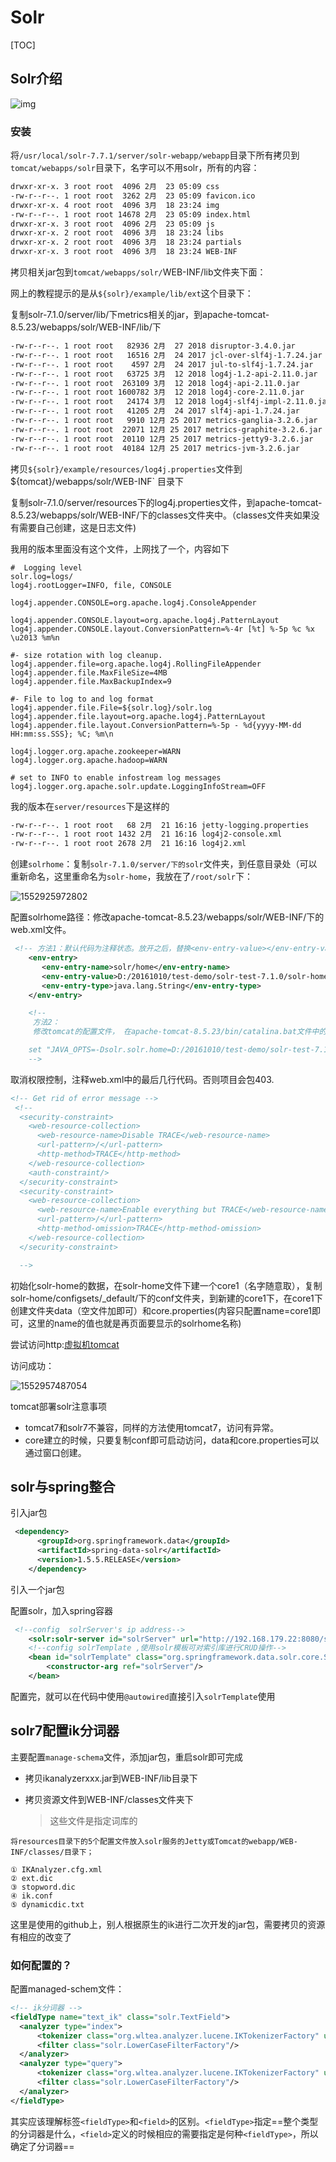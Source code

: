 # Solr

[TOC]

## Solr介绍

![img](assets/20142655-8e3153496cf244a280c5e195232ba962.x-png)

### 安装



将`/usr/local/solr-7.7.1/server/solr-webapp/webapp`目录下所有拷贝到`tomcat/webapps/solr`目录下，名字可以不用solr，所有的内容：

```bash
drwxr-xr-x. 3 root root  4096 2月  23 05:09 css
-rw-r--r--. 1 root root  3262 2月  23 05:09 favicon.ico
drwxr-xr-x. 4 root root  4096 3月  18 23:24 img
-rw-r--r--. 1 root root 14678 2月  23 05:09 index.html
drwxr-xr-x. 3 root root  4096 2月  23 05:09 js
drwxr-xr-x. 2 root root  4096 3月  18 23:24 libs
drwxr-xr-x. 2 root root  4096 3月  18 23:24 partials
drwxr-xr-x. 3 root root  4096 3月  18 23:24 WEB-INF

```

拷贝相关jar包到`tomcat/webapps/solr/`WEB-INF/lib文件夹下面：

网上的教程提示的是从`${solr}/example/lib/ext`这个目录下：

复制solr-7.1.0/server/lib/下metrics相关的jar，到apache-tomcat-8.5.23/webapps/solr/WEB-INF/lib/下

```bash
-rw-r--r--. 1 root root   82936 2月  27 2018 disruptor-3.4.0.jar
-rw-r--r--. 1 root root   16516 2月  24 2017 jcl-over-slf4j-1.7.24.jar
-rw-r--r--. 1 root root    4597 2月  24 2017 jul-to-slf4j-1.7.24.jar
-rw-r--r--. 1 root root   63725 3月  12 2018 log4j-1.2-api-2.11.0.jar
-rw-r--r--. 1 root root  263109 3月  12 2018 log4j-api-2.11.0.jar
-rw-r--r--. 1 root root 1600782 3月  12 2018 log4j-core-2.11.0.jar
-rw-r--r--. 1 root root   24174 3月  12 2018 log4j-slf4j-impl-2.11.0.jar
-rw-r--r--. 1 root root   41205 2月  24 2017 slf4j-api-1.7.24.jar
-rw-r--r--. 1 root root   9910 12月 25 2017 metrics-ganglia-3.2.6.jar
-rw-r--r--. 1 root root  22071 12月 25 2017 metrics-graphite-3.2.6.jar
-rw-r--r--. 1 root root  20110 12月 25 2017 metrics-jetty9-3.2.6.jar
-rw-r--r--. 1 root root  40184 12月 25 2017 metrics-jvm-3.2.6.jar
```

拷贝`${solr}/example/resources/log4j.properties`文件到${tomcat}/webapps/solr/WEB-INF` 目录下 

复制solr-7.1.0/server/resources下的log4j.properties文件，到apache-tomcat-8.5.23/webapps/solr/WEB-INF/下的classes文件夹中。（classes文件夹如果没有需要自己创建，这是日志文件)

我用的版本里面没有这个文件，上网找了一个，内容如下

```properties
#  Logging level  
solr.log=logs/  
log4j.rootLogger=INFO, file, CONSOLE  
  
log4j.appender.CONSOLE=org.apache.log4j.ConsoleAppender  
  
log4j.appender.CONSOLE.layout=org.apache.log4j.PatternLayout  
log4j.appender.CONSOLE.layout.ConversionPattern=%-4r [%t] %-5p %c %x \u2013 %m%n  
  
#- size rotation with log cleanup.  
log4j.appender.file=org.apache.log4j.RollingFileAppender  
log4j.appender.file.MaxFileSize=4MB  
log4j.appender.file.MaxBackupIndex=9  
  
#- File to log to and log format  
log4j.appender.file.File=${solr.log}/solr.log  
log4j.appender.file.layout=org.apache.log4j.PatternLayout  
log4j.appender.file.layout.ConversionPattern=%-5p - %d{yyyy-MM-dd HH:mm:ss.SSS}; %C; %m\n  
  
log4j.logger.org.apache.zookeeper=WARN  
log4j.logger.org.apache.hadoop=WARN  
  
# set to INFO to enable infostream log messages  
log4j.logger.org.apache.solr.update.LoggingInfoStream=OFF  
```

我的版本在`server/resources`下是这样的

```bash
-rw-r--r--. 1 root root   68 2月  21 16:16 jetty-logging.properties
-rw-r--r--. 1 root root 1432 2月  21 16:16 log4j2-console.xml
-rw-r--r--. 1 root root 2678 2月  21 16:16 log4j2.xml
```

创建`solrhome`：复制`solr-7.1.0/server/下的solr`文件夹，到任意目录处（可以重新命名，这里重命名为`solr-home`，我放在了`/root/solr`下：

![1552925972802](assets/1552925972802.png)

配置solrhome路径：修改apache-tomcat-8.5.23/webapps/solr/WEB-INF/下的web.xml文件。

```xml
 <!-- 方法1：默认代码为注释状态。放开之后，替换<env-entry-value></env-entry-value>中间的值为自己的solrhome -->
    <env-entry>
       <env-entry-name>solr/home</env-entry-name>
       <env-entry-value>D:/20161010/test-demo/solr-test-7.1.0/solr-home</env-entry-value>
       <env-entry-type>java.lang.String</env-entry-type>
    </env-entry>

    <!--
     方法2：
     修改tomcat的配置文件， 在apache-tomcat-8.5.23/bin/catalina.bat文件中的第二行加配置参数。也就是@echo off下面一行。

    set "JAVA_OPTS=-Dsolr.solr.home=D:/20161010/test-demo/solr-test-7.1.0/solr-home
    --> 
```

取消权限控制，注释web.xml中的最后几行代码。否则项目会包403.

```xml
<!-- Get rid of error message -->
 <!--
  <security-constraint>
    <web-resource-collection>
      <web-resource-name>Disable TRACE</web-resource-name>
      <url-pattern>/</url-pattern>
      <http-method>TRACE</http-method>
    </web-resource-collection>
    <auth-constraint/>
  </security-constraint>
  <security-constraint>
    <web-resource-collection>
      <web-resource-name>Enable everything but TRACE</web-resource-name>
      <url-pattern>/</url-pattern>
      <http-method-omission>TRACE</http-method-omission>
    </web-resource-collection>
  </security-constraint>

  -->
```

初始化solr-home的数据，在solr-home文件下建一个core1（名字随意取），复制solr-home/configsets/_default/下的conf文件夹，到新建的core1下，在core1下创建文件夹data（空文件加即可）和core.properties(内容只配置name=core1即可，这里的name的值也就是再页面要显示的solrhome名称)

尝试访问http:[虚拟机tomcat](http://192.168.179.22:8080/solr/index.html#/)

访问成功：

![1552957487054](assets/1552957487054.png)

tomcat部署solr注意事项

- tomcat7和solr7不兼容，同样的方法使用tomcat7，访问有异常。
- core建立的时候，只要复制conf即可启动访问，data和core.properties可以通过窗口创建。

## solr与spring整合

引入jar包

```xml
 <dependency>
      <groupId>org.springframework.data</groupId>
      <artifactId>spring-data-solr</artifactId>
      <version>1.5.5.RELEASE</version>
    </dependency>
```

引入一个jar包

配置solr，加入spring容器

```xml
 <!--config  solrServer's ip address-->
    <solr:solr-server id="solrServer" url="http://192.168.179.22:8080/solr/test"/>
    <!--config solrTemplate ,使用solr模板可对索引库进行CRUD操作-->
    <bean id="solrTemplate" class="org.springframework.data.solr.core.SolrTemplate">
        <constructor-arg ref="solrServer"/>
    </bean>
```

配置完，就可以在代码中使用`@autowired`直接引入`solrTemplate`使用

## solr7配置ik分词器

主要配置`manage-schema`文件，添加jar包，重启solr即可完成

* 拷贝ikanalyzerxxx.jar到WEB-INF/lib目录下

* 拷贝资源文件到WEB-INF/classes文件夹下

  > 这些文件是指定词库的

```
将resources目录下的5个配置文件放入solr服务的Jetty或Tomcat的webapp/WEB-INF/classes/目录下；

① IKAnalyzer.cfg.xml
② ext.dic
③ stopword.dic
④ ik.conf
⑤ dynamicdic.txt
```

这里是使用的github上，别人根据原生的ik进行二次开发的jar包，需要拷贝的资源有相应的改变了

### 如何配置的？

配置managed-schem文件：

```xml
<!-- ik分词器 -->
<fieldType name="text_ik" class="solr.TextField">
  <analyzer type="index">
      <tokenizer class="org.wltea.analyzer.lucene.IKTokenizerFactory" useSmart="false" conf="ik.conf"/>
      <filter class="solr.LowerCaseFilterFactory"/>
  </analyzer>
  <analyzer type="query">
      <tokenizer class="org.wltea.analyzer.lucene.IKTokenizerFactory" useSmart="true" conf="ik.conf"/>
      <filter class="solr.LowerCaseFilterFactory"/>
  </analyzer>
</fieldType>
```

其实应该理解标签`<fieldType>`和`<field>`的区别。`<fieldType>`指定==整个类型的分词器是什么，`<field>`定义的时候相应的需要指定是何种`<fieldType>`，所以确定了分词器==

